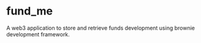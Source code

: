 # fund_me
A web3 application to store and retrieve funds development using brownie development framework.
